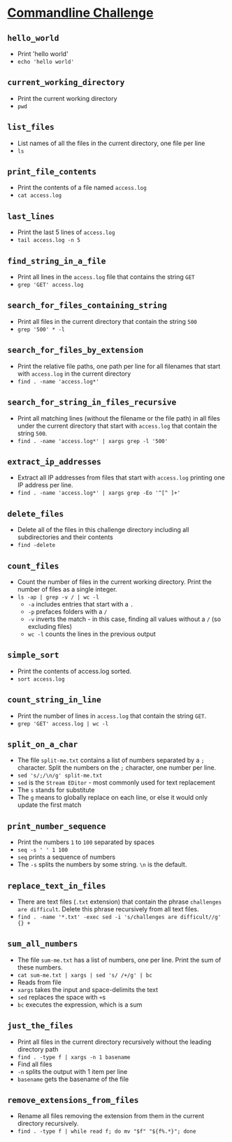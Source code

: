 # [Commandline Challenge](https://cmdchallenge.com)


## `hello_world`
  * Print 'hello world'
  * `echo 'hello world'`

## `current_working_directory`
  * Print the current working directory
  * `pwd`

## `list_files`
  * List names of all the files in the current directory, one file per line
  * `ls`

## `print_file_contents`
  * Print the contents of a file named `access.log`
  * `cat access.log`

## `last_lines`
  * Print the last 5 lines of `access.log`
  * `tail access.log -n 5`

## `find_string_in_a_file`
  * Print all lines in the `access.log` file that contains the string `GET`
  * `grep 'GET' access.log`

## `search_for_files_containing_string`
  * Print all files in the current directory that contain the string `500`
  * `grep '500' * -l`

## `search_for_files_by_extension`
  * Print the relative file paths, one path per line for all filenames that start with `access.log` in the current directory
  *  `find . -name 'access.log*'`

## `search_for_string_in_files_recursive`
  * Print all matching lines (without the filename or the file path) in all files under the current directory that start with `access.log` that contain the string `500`.
  * `find . -name 'access.log*' | xargs grep -l '500'`

## `extract_ip_addresses`
  * Extract all IP addresses from files that start with `access.log` printing one IP address per line.
  * `find . -name 'access.log*' | xargs grep -Eo '^[^ ]+'`

## `delete_files`
  * Delete all of the files in this challenge directory including all subdirectories and their contents
  * `find -delete`

## `count_files`
  * Count the number of files in the current working directory. Print the number of files as a single integer.
  * `ls -ap | grep -v / | wc -l`
    * `-a` includes entries that start with a `.`
    * `-p` prefaces folders with a `/`
    * `-v` inverts the match - in this case, finding all values without a `/` (so excluding files)
    * `wc -l` counts the lines in the previous output

## `simple_sort`
  * Print the contents of access.log sorted.
  * `sort access.log`

## `count_string_in_line`
  * Print the number of lines in `access.log` that contain the string `GET`.
  * `grep 'GET' access.log | wc -l`

## `split_on_a_char`
  * The file `split-me.txt` contains a list of numbers separated by a `;` character. Split the numbers on the `;` character, one number per line.
  * `sed 's/;/\n/g' split-me.txt`
  * `sed` is the `Stream EDitor` - most commonly used for text replacement
  * The `s` stands for substitute
  * The `g` means to globally replace on each line, or else it would only update the first match

## `print_number_sequence`
  * Print the numbers `1` to `100` separated by spaces
  * `seq -s ' ' 1 100`
  * `seq` prints a sequence of numbers
  * The `-s` splits the numbers by some string. `\n` is the default.

## `replace_text_in_files`
  * There are text files (`.txt` extension) that contain the phrase `challenges are difficult`. Delete this phrase recursively from all text files.
  * `find . -name '*.txt' -exec sed -i 's/challenges are difficult//g' {} +`

## `sum_all_numbers`
  * The file `sum-me.txt` has a list of numbers, one per line. Print the sum of these numbers.
  * `cat sum-me.txt | xargs | sed 's/ /+/g' | bc`
  * Reads from file
  * `xargs` takes the input and space-delimits the text
  * `sed` replaces the space with `+`s
  * `bc` executes the expression, which is a sum

## `just_the_files`
  * Print all files in the current directory recursively without the leading directory path
  * `find . -type f | xargs -n 1 basename`
  * Find all files
  * `-n` splits the output with 1 item per line
  * `basename` gets the basename of the file

## `remove_extensions_from_files`
  * Rename all files removing the extension from them in the current directory recursively.
  * `find . -type f | while read f; do mv "$f" "${f%.*}"; done`
